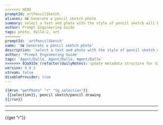 ```yaml
---
<<<<<<< HEAD
promptId: artPencilSketch
aliases: 🖼️ Generate a pencil sketch photo
summary: select a text and photo with the style of pencil sketch will be generated using Dalle-2
author: Prompt Engineering Guide
tags: photo, dalle-2, art
=======
promptId: 'artPencilSketch'
name: '🖼️ Generate a pencil sketch photo'
description: 'select a text and photo with the style of pencil sketch will be generated using Dalle-2'
author: 'Prompt Engineering Guide'
tags: 'Agent/Dalle, Agent/Dalle, Agent/Dalle'
>>>>>>> 93a933e (refactor(dailyNotes): update metadata structure for daily notes)
version: 0.0.1
stream: false
disableProvider: true
---
```

```handlebars
{{#run "getPhoto" "r" "tg_selection"}}
 {{selection}}, pencil sketch/pencil drawing
{{/run}}
```
***
***
{{get "r"}}